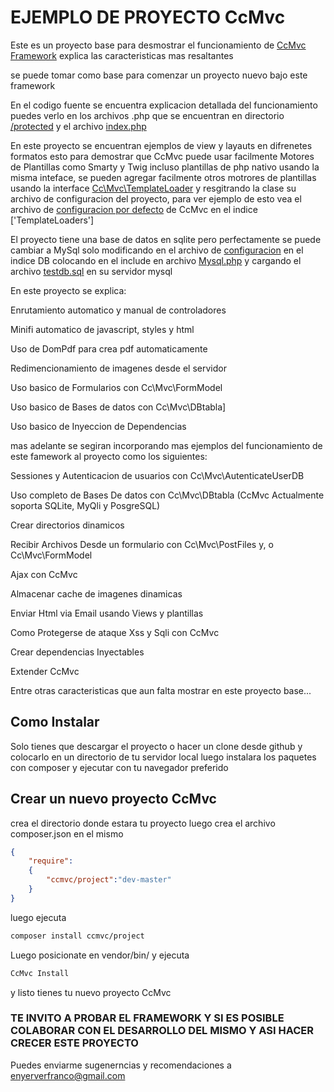 # EJEMPLO DE PROYECTO CcMvc

Este es un proyecto base para desmostrar el funcionamiento de  [CcMvc Framework](https://github.com/ever23/CcMvc "CcMvc") 
explica las caracteristicas mas resaltantes

se puede tomar como base para comenzar un proyecto nuevo bajo este framework

En el codigo fuente se encuentra explicacion detallada del funcionamiento puedes verlo en los archivos .php que se encuentran 
en directorio [/protected](protected/ "protected") y el archivo [index.php](public_html/index.php "index.php")

En este proyecto se encuentran ejemplos de view y layauts en difrenetes formatos 
esto para demostrar que CcMvc puede usar facilmente Motores de Plantillas como Smarty y Twig incluso plantillas 
de php nativo usando la misma inteface, se pueden agregar facilmente otros motrores de plantillas usando la interface [Cc\Mvc\TemplateLoader](https://github.com/ever23/CcMvc/blob/master/src/mvc/Template/TemplateLoader.php "Cc\Mvc\ TemplateLoader")
y resgitrando la clase su archivo de configuracion  del proyecto, para ver ejemplo de esto vea el archivo de 
[configuracion por defecto](https://github.com/ever23/CcMvc/blob/master/src/mvc/config/DefaultConfig.php "CcMvc") de CcMvc en el indice ['TemplateLoaders']

El proyecto tiene una base de datos en sqlite pero perfectamente se puede cambiar a 
MySql solo modificando en el archivo de  [configuracion](https://github.com/ever23/CcMvcProject/blob/master/blob/master/protected/configuracion.php "configuracion") en 
el indice DB colocando en el include en archivo [Mysql.php](https://github.com/ever23/CcMvcProject/protected/Mysql.php "Mysql") y cargando 
el archivo [testdb.sql](https://github.com/ever23/CcMvcProject/blob/master/protected/Mysql.php "Mysql") en su servidor mysql 

En este proyecto se explica:

Enrutamiento automatico y manual de controladores 

Minifi automatico de javascript, styles y html

Uso de DomPdf para crea pdf automaticamente 

Redimencionamiento de imagenes desde el servidor

Uso basico de Formularios con  Cc\Mvc\FormModel

Uso basico de Bases de datos con Cc\Mvc\DBtabla]
    
Uso basico de Inyeccion de Dependencias 

mas adelante se segiran incorporando mas ejemplos del funcionamiento de este famework al proyecto como los siguientes:

Sessiones y Autenticacion de usuarios con Cc\Mvc\AutenticateUserDB
   
Uso completo de Bases De datos con Cc\Mvc\DBtabla (CcMvc Actualmente soporta SQLite, MyQli y PosgreSQL)
    
Crear directorios dinamicos 
    
Recibir Archivos Desde un formulario con Cc\Mvc\PostFiles y, o Cc\Mvc\FormModel
    
Ajax con CcMvc 
    
 Almacenar cache de imagenes dinamicas 
    
Enviar Html via Email usando Views y plantillas 
    
Como Protegerse de ataque Xss y Sqli con CcMvc 

Crear dependencias Inyectables 
    
Extender CcMvc 

Entre otras caracteristicas que aun falta mostrar en este proyecto base... 


## Como Instalar 

Solo tienes que descargar el proyecto o hacer un clone desde github y colocarlo en un directorio de tu servidor local luego instalara los paquetes con composer y ejecutar con tu navegador 
preferido 

## Crear un nuevo proyecto CcMvc 
crea el directorio donde estara tu proyecto luego crea el archivo composer.json en el mismo 
```json
{
	"require":
	{
		"ccmvc/project":"dev-master"
	}
}
```
luego ejecuta
```sh
composer install ccmvc/project 
```
Luego posicionate en vendor/bin/ y ejecuta 
```sh
CcMvc Install 
```
y listo tienes tu nuevo proyecto CcMvc 

### TE INVITO A PROBAR EL FRAMEWORK Y SI ES POSIBLE COLABORAR CON EL DESARROLLO DEL MISMO Y ASI HACER CRECER ESTE PROYECTO 
Puedes enviarme sugenerncias y recomendaciones a enyerverfranco@gmail.com 